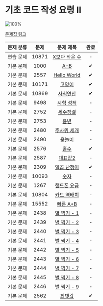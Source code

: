 # 기초 코드 작성 요령 II

![100%](https://progress-bar.dev/0/?scale=27&title=progress&width=500&color=babaca&suffix=/27)

[문제집 링크](https://www.acmicpc.net/workbook/view/7306)

| 문제 분류 | 문제 | 문제 제목 | 완료 |
| :--: | :--: | :--: | :--: |
| 연습 문제 | 10871 | [X보다 작은 수](https://www.acmicpc.net/problem/10871) | - |
| 기본 문제 | 1000 | [A+B](https://www.acmicpc.net/problem/1000) | ✔ |
| 기본 문제 | 2557 | [Hello World](https://www.acmicpc.net/problem/2557) | ✔ |
| 기본 문제 | 10171 | [고양이](https://www.acmicpc.net/problem/10171)| ✔ |
| 기본 문제 | 10869 | [사칙연산](https://www.acmicpc.net/problem/10869) | ✔ |
| 기본 문제 | 9498 | [시험 성적](https://www.acmicpc.net/problem/9498) | - |
| 기본 문제 | 2752 | [세수정렬](https://www.acmicpc.net/problem/2752) | - |
| 기본 문제 | 2753 | [윤년](https://www.acmicpc.net/problem/2753) | - |
| 기본 문제 | 2480 | [주사위 세개](https://www.acmicpc.net/problem/2480)| - |
| 기본 문제 | 2490 | [윷놀이](https://www.acmicpc.net/problem/2490) | - |
| 기본 문제 | 2576 | [홀수](https://www.acmicpc.net/problem/2576) | ✔ |
| 기본 문제 | 2587 | [대표값2](https://www.acmicpc.net/problem/2587) | - |
| 기본 문제 | 2309 | [일곱 난쟁이](https://www.acmicpc.net/problem/2309) | ✔ |
| 기본 문제 | 10093 | [숫자](https://www.acmicpc.net/problem/10093) | - |
| 기본 문제 | 1267 | [핸드폰 요금](https://www.acmicpc.net/problem/1267)| - |
| 기본 문제 | 10804 | [카드 역배치](https://www.acmicpc.net/problem/10804) | - |
| 기본 문제 | 15552 | [빠른 A+B](https://www.acmicpc.net/problem/15552) | - |
| 기본 문제 | 2438 | [별 찍기 - 1](https://www.acmicpc.net/problem/2438) | - |
| 기본 문제 | 2439 | [별 찍기 - 2](https://www.acmicpc.net/problem/2439) | - |
| 기본 문제 | 2440 | [별 찍기 - 3](https://www.acmicpc.net/problem/2440) | - |
| 기본 문제 | 2441 | [별 찍기 - 4](https://www.acmicpc.net/problem/2441) | - |
| 기본 문제 | 2442 | [별 찍기 - 5](https://www.acmicpc.net/problem/2442) | - |
| 기본 문제 | 2443 | [별 찍기 - 6](https://www.acmicpc.net/problem/2443) | - |
| 기본 문제 | 2444 | [별 찍기 - 7](https://www.acmicpc.net/problem/2444)| - |
| 기본 문제 | 2445 | [별 찍기 - 8](https://www.acmicpc.net/problem/2445) | - |
| 기본 문제 | 2446 | [별 찍기 - 9](https://www.acmicpc.net/problem/2446)| - |
| 기본 문제 | 2562 | [최댓값](https://www.acmicpc.net/problem/2562)| ✔ |
